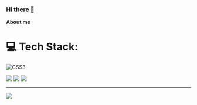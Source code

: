 ### Hi there 👋

**About me**


# 💻 Tech Stack:
![CSS3]([https://img.shields.io/badge/css3-%231572B6.svg](https://icons8.com/icon/bzf0DqjXFHIW/react)?style=for-the-badge&logo=css3&logoColor=white)

![](https://github-readme-streak-stats.herokuapp.com/?user=Arnav-Panchal&theme=dark&hide_border=false)
![](https://github-readme-stats.vercel.app/api?username=Arnav-Panchal&theme=dark&hide_border=false&include_all_commits=false&count_private=false)
![](https://github-readme-stats.vercel.app/api/top-langs/?username=Arnav-Panchal&theme=dark&hide_border=false&include_all_commits=false&count_private=false&layout=compact)


---
[![](https://visitcount.itsvg.in/api?id=Arnav-Panchal&icon=0&color=0)](https://visitcount.itsvg.in)

